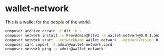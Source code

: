 # wallet-network

This is a wallet for the people of the world.

```bash
composer archive create -t dir -n .
composer network install -c PeerAdmin@hlfv1 -a wallet-network@0.0.1.bna
composer network start --networkName wallet-network --networkVersion 0.0.1 -A admin -S adminpw -c PeerAdmin@hlfv1
composer card import -f admin@wallet-network.card
composer network ping -c admin@wallet-network
```
